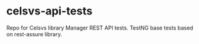 # celsvs-api-tests
Repo for Celsvs library Manager REST API tests. TestNG base tests based on rest-assure library.
